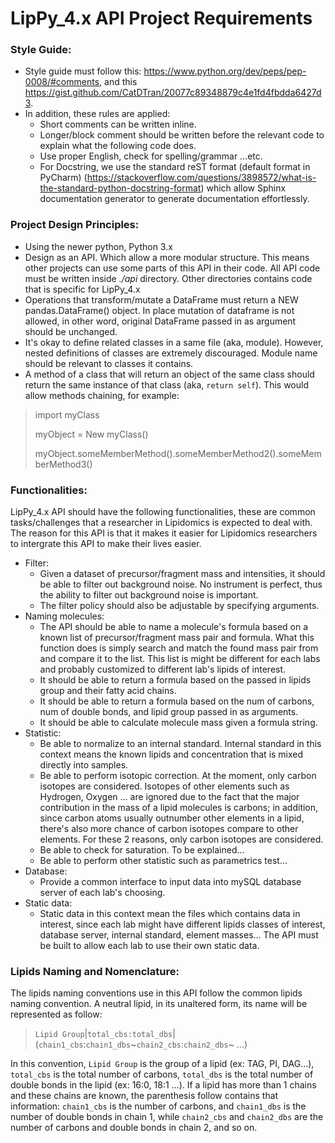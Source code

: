 # LipPy_4.x API Project Requirements

### Style Guide:

+ Style guide must follow this: https://www.python.org/dev/peps/pep-0008/#comments, and this https://gist.github.com/CatDTran/20077c89348879c4e1fd4fbdda6427d3.
+ In addition, these rules are applied:
    + Short comments can be written inline.
    + Longer/block comment should be written before the relevant code to explain what the following code does.
    + Use proper English, check for spelling/grammar ...etc.
    + For Docstring, we use the standard reST format (default format in PyCharm) (https://stackoverflow.com/questions/3898572/what-is-the-standard-python-docstring-format)
    which allow Sphinx documentation generator to generate documentation effortlessly.

### Project Design Principles:

+ Using the newer python, Python 3.x
+ Design as an API. Which allow a more modular structure. This means other projects can use some parts of this API in their code. All API code must be written inside *./api* directory.
Other directories contains code that is specific for LipPy_4.x
+ Operations that transform/mutate a DataFrame must return a NEW pandas.DataFrame() object. In place mutation of dataframe is not allowed, in other word, original DataFrame passed in as argument should be unchanged.
+ It's okay to define related classes in a same file (aka, module). However, nested definitions of classes are extremely discouraged. Module name should be relevant to classes it contains.
+ A method of a class that will return an object of the same class should return the same instance of that class (aka, `return self`). This would allow methods chaining, for example:

> import myClass
>
> myObject = New myClass()
>
> myObject.someMemberMethod().someMemberMethod2().someMemberMethod3()

### Functionalities:

LipPy_4.x API should have the following functionalities, these are common tasks/challenges that a researcher in Lipidomics is expected to deal with. The reason for this API is that it makes it easier for Lipidomics researchers to intergrate  this API to make their lives easier.
- Filter:
  - Given a dataset of precursor/fragment mass and intensities, it should be able to filter out background noise. No instrument is perfect, thus the ability to filter out background noise is important.
  - The filter policy should also be adjustable by specifying arguments.
- Naming molecules:
  - The API should be able to name a molecule's formula based on a known list of precursor/fragment mass pair and formula.
  What this function does is simply search and match the found mass pair from and compare it to the list. This list is might be different for each labs and probably customized to different lab's lipids of interest.
  - It should be able to return a formula based on the passed in lipids group and their fatty acid chains.
  - It should be able to return a formula based on the num of carbons, num of double bonds, and lipid group passed in as arguments.
  - It should be able to calculate molecule mass given a formula string.
- Statistic:
  - Be able to normalize to an internal standard. Internal standard in this context means the known lipids and concentration that is mixed directly into samples.
  - Be able to perform isotopic correction. At the moment, only carbon isotopes are considered. Isotopes of other elements such as Hydrogen, Oxygen ... are ignored due to the fact that the major contribution in the mass of a lipid molecules is carbons;
  in addition, since carbon atoms usually outnumber other elements in a lipid, there's also more chance of carbon isotopes compare to other elements. For these 2 reasons, only carbon isotopes are considered.
  - Be able to check for saturation. To be explained...
  - Be able to perform other statistic such as parametrics test...
- Database:
  - Provide a common interface to input data into mySQL database server of each lab's choosing.
- Static data:
  - Static data in this context mean the files which contains data in interest, since each lab might
  have different lipids classes of interest, database server, internal standard, element masses... The API must be built
  to allow each lab to use their own static data.

### Lipids Naming and Nomenclature:

The lipids naming conventions use in this API follow the common lipids naming convention. A neutral lipid,
in its unaltered form, its name will be represented as follow:
  > `Lipid Group`|`total_cbs:total_dbs`|(`chain1_cbs`:`chain1_dbs`~`chain2_cbs`:`chain2_dbs`~ ...)

In this convention, `Lipid Group` is the group of a lipid (ex: TAG, PI, DAG...), `total_cbs` is the total number
of carbons, `total_dbs` is the total number of double bonds in the lipid (ex: 16:0, 18:1 ...). If a lipid has
more than 1 chains and these chains are known, the parenthesis follow contains that information: `chain1_cbs` is
 the number of carbons, and `chain1_dbs` is the number of double bonds in chain 1, while `chain2_cbs` and `chain2_dbs`
 are the number of carbons and double bonds in chain 2, and so on.
